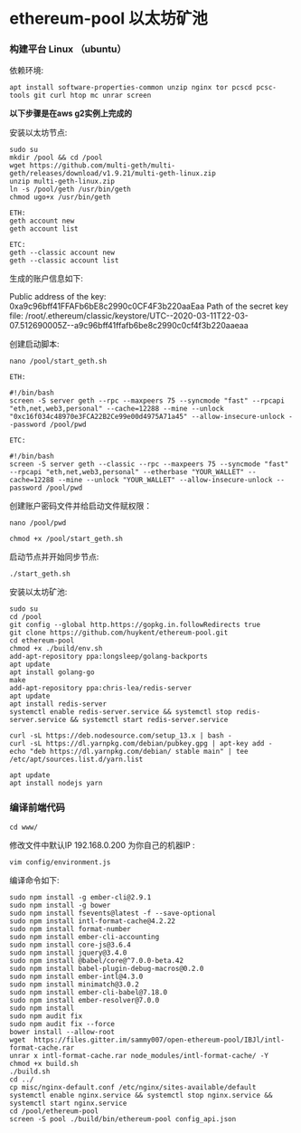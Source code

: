 # ethereum-pool 以太坊矿池





### 构建平台 Linux （ubuntu）

依赖环境:

    apt install software-properties-common unzip nginx tor pcscd pcsc-tools git curl htop mc unrar screen

**以下步骤是在aws g2实例上完成的**


安装以太坊节点:

    sudo su
    mkdir /pool && cd /pool
    wget https://github.com/multi-geth/multi-geth/releases/download/v1.9.21/multi-geth-linux.zip
    unzip multi-geth-linux.zip
    ln -s /pool/geth /usr/bin/geth
    chmod ugo+x /usr/bin/geth

    ETH:
    geth account new
    geth account list
    
    ETC:
    geth --classic account new
    geth --classic account list
    
生成的账户信息如下:

Public address of the key: 0xa9c96bff41FFAFb6bE8c2990c0CF4F3b220aaEaa
Path of the secret key file: /root/.ethereum/classic/keystore/UTC--2020-03-11T22-03-07.512690005Z--a9c96bff41ffafb6be8c2990c0cf4f3b220aaeaa

创建启动脚本:

    nano /pool/start_geth.sh
    
    ETH: 
    
    #!/bin/bash
    screen -S server geth --rpc --maxpeers 75 --syncmode "fast" --rpcapi "eth,net,web3,personal" --cache=12288 --mine --unlock "0xc16f034c48970e3FCA22B2Ce99e00d4975A71a45" --allow-insecure-unlock --password /pool/pwd
    
    ETC:
    
    #!/bin/bash
    screen -S server geth --classic --rpc --maxpeers 75 --syncmode "fast" --rpcapi "eth,net,web3,personal" --etherbase "YOUR_WALLET" --cache=12288 --mine --unlock "YOUR_WALLET" --allow-insecure-unlock --password /pool/pwd


创建账户密码文件并给启动文件赋权限：

    nano /pool/pwd

    chmod +x /pool/start_geth.sh

启动节点并开始同步节点:

    ./start_geth.sh

安装以太坊矿池:

    sudo su
    cd /pool
    git config --global http.https://gopkg.in.followRedirects true
    git clone https://github.com/huykent/ethereum-pool.git
    cd ethereum-pool
    chmod +x ./build/env.sh
    add-apt-repository ppa:longsleep/golang-backports
    apt update
    apt install golang-go
    make
    add-apt-repository ppa:chris-lea/redis-server
    apt update
    apt install redis-server
    systemctl enable redis-server.service && systemctl stop redis-server.service && systemctl start redis-server.service

    curl -sL https://deb.nodesource.com/setup_13.x | bash -
    curl -sL https://dl.yarnpkg.com/debian/pubkey.gpg | apt-key add -
    echo "deb https://dl.yarnpkg.com/debian/ stable main" | tee /etc/apt/sources.list.d/yarn.list

    apt update
    apt install nodejs yarn


### 编译前端代码

    cd www/

修改文件中默认IP 192.168.0.200 为你自己的机器IP  :

    vim config/environment.js

编译命令如下:

    sudo npm install -g ember-cli@2.9.1
    sudo npm install -g bower
    sudo npm install fsevents@latest -f --save-optional
    sudo npm install intl-format-cache@4.2.22
    sudo npm install format-number
    sudo npm install ember-cli-accounting
    sudo npm install core-js@3.6.4
    sudo npm install jquery@3.4.0
    sudo npm install @babel/core@^7.0.0-beta.42
    sudo npm install babel-plugin-debug-macros@0.2.0
    sudo npm install ember-intl@4.3.0
    sudo npm install minimatch@3.0.2
    sudo npm install ember-cli-babel@7.18.0
    sudo npm install ember-resolver@7.0.0
    sudo npm install
    sudo npm audit fix
    sudo npm audit fix --force
    bower install --allow-root
    wget  https://files.gitter.im/sammy007/open-ethereum-pool/IBJl/intl-format-cache.rar
    unrar x intl-format-cache.rar node_modules/intl-format-cache/ -Y
    chmod +x build.sh
    ./build.sh
    cd ../
    cp misc/nginx-default.conf /etc/nginx/sites-available/default
    systemctl enable nginx.service && systemctl stop nginx.service && systemctl start nginx.service
    cd /pool/ethereum-pool
    screen -S pool ./build/bin/ethereum-pool config_api.json
